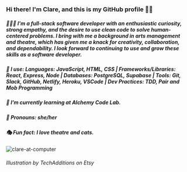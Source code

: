 ### Hi there! I'm Clare, and this is my GitHub profile 👋🏻
##### 👩🏻‍💻  I'm a full-stack software developer with an enthusiastic curiosity, strong empathy, and the desire to use clean code to solve human-centered problems. I bring with me a background in arts management and theatre, which has given me a knack for creativity, collaboration, and dependability. I look forward to continuing to use and grow these skills as a software developer. 

##### 🧰 I use: Languages: JavaScript, HTML, CSS | Frameworks/Libraries: React, Express, Node | Databases: PostgreSQL, Supabase | Tools: Git, Slack, GitHub, Netlify, Heroku, VSCode | Dev Practices: TDD, Pair and Mob Programming
##### 🌱  I’m currently learning at Alchemy Code Lab.
##### 🌙  Pronouns: she/her
##### 🎭  Fun fact: I love theatre and cats.

![clare-at-computer](https://user-images.githubusercontent.com/89673020/150880790-5a01dbbb-1609-45c2-9f1d-4e5a4241d8af.jpeg)


###### <div>Illustration by TechAdditions on Etsy</div>

<!--
**ClareMcDonald/ClareMcDonald** is a ✨ _special_ ✨ repository because its `README.md` (this file) appears on your GitHub profile.

Here are some ideas to get you started:

- 🔭 I’m currently working on ...
- 🌱 I’m currently learning ...
- 👯 I’m looking to collaborate on ...
- 🤔 I’m looking for help with ...
- 💬 Ask me about ...
# 📫 How to reach me: clare.s.mcdonald@gmail.com
- 😄 Pronouns: ...
- ⚡ Fun fact: ...
-->
